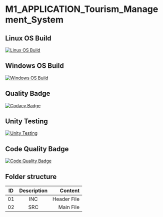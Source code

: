 # M1_APPLICATION_Tourism_Management_System
## Linux OS Build
[![Linux OS Build](https://github.com/sreeni1346/M1_APPLICATION_Tourism_Management_system/actions/workflows/Linux_c-cpp.yml/badge.svg)](https://github.com/sreeni1346/M1_APPLICATION_Tourism_Management_system/blob/main/.github/workflows/Linux_c-cpp.yml)

## Windows OS Build
[![Windows OS Build](https://github.com/sreeni1346/M1_APPLICATION_Tourism_Management_system/actions/workflows/Windows_c-cpp.yml/badge.svg)](https://github.com/sreeni1346/M1_APPLICATION_Tourism_Management_system/blob/main/.github/workflows/Windows_c-cpp.yml)

## Quality Badge
[![Codacy Badge](https://app.codacy.com/project/badge/Grade/852eac1ed4b14b30a95799a47383268d)](https://www.codacy.com/gh/sreeni1346/M1_APPLICATION_Tourism_Management_system/dashboard?utm_source=github.com&amp;utm_medium=referral&amp;utm_content=sreeni1346/M1_APPLICATION_Tourism_Management_system&amp;utm_campaign=Badge_Grade)

## Unity Testing 
[![Unity Testing](https://github.com/sreeni1346/M1_APPLICATION_Tourism_Management_system/actions/workflows/unit_testingc-cpp.yml/badge.svg)](https://github.com/sreeni1346/M1_APPLICATION_Tourism_Management_system/blob/main/.github/workflows/unit_testingc-cpp.yml)

## Code Quality Badge
[![Code Quality Badge](https://api.codiga.io/project/29944/score/svg)](https://www.codacy.com/gh/sreeni1346/M1_APPLICATION_Tourism_Management_system/dashboard?utm_source=github.com&amp;utm_medium=referral&amp;utm_content=sharon012/M1_Application_ATM_Machine&amp;utm_campaign=Badge_Grade)

## Folder structure
| ID   |      Description     |  Content |
|----------|:-------------:|------:|
| 01 |  INC |Header File|
| 02 |  SRC  | Main File  |
